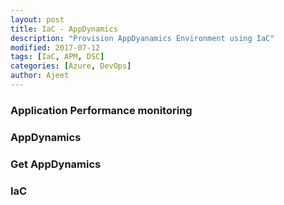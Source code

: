 ```yaml
---
layout: post
title: IaC - AppDynamics
description: "Provision AppDyanamics Environment using IaC"
modified: 2017-07-12
tags: [IaC, APM, DSC]
categories: [Azure, DevOps]
author: Ajeet
---
```

### Application Performance monitoring 

### AppDynamics

### Get AppDynamics

### IaC